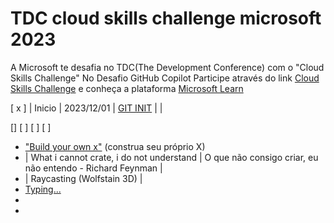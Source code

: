 # TDC cloud skills challenge microsoft 2023
A Microsoft te desafia no TDC(The Development Conference) com o "Cloud Skills Challenge" No Desafio GitHub Copilot Participe através do link [Cloud Skills Challenge](https://promo.thedevconf.com/fut23-microsoft?utm_campaign=tdc_future_2023_-_microsoft_cloud_skills&utm_medium=email&utm_source=RD+Station#rd-column-kyojxu8e) e conheça a plataforma [Microsoft Learn](https://learn.microsoft.com/pt-br/collections/xkwnhy6w1j4g?WT.mc_id=cloudskillschallenge_65a891fe-5159-4238-a524-2205991e67b2)


 [ x ] | Inicio | 2023/12/01 | [GIT INIT](https://learn.microsoft.com/pt-br/training/modules/intro-to-git/0-introduction) | |
 
 [] 
 [  ] 
 [   ]
 [ ] 

- ["Build your own x"](https://github.com/Sevistuo/https-github.com-danistefanovic-build-your-own-x) (construa seu próprio X)
- | What i cannot crate, i do not understand | O que não consigo criar, eu não entendo - Richard Feynman |
- | Raycasting (Wolfstain 3D) |  
- [Typing...](https://www.youtube.com/watch?v=vGQSG_YnTOw&t=10s)
- 
- 





